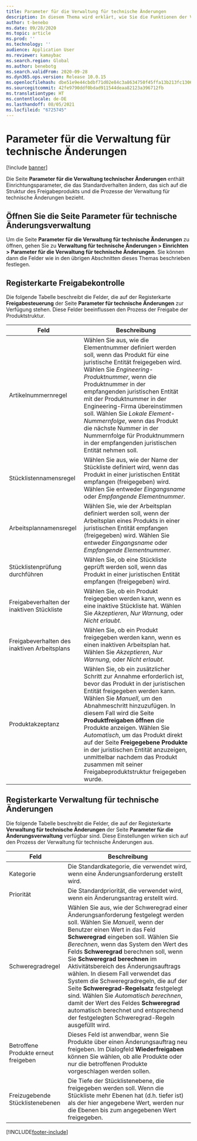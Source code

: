 ```yaml
---
title: Parameter für die Verwaltung für technische Änderungen
description: In diesem Thema wird erklärt, wie Sie die Funktionen der Verwaltung für technische Änderungen für Microsoft Dynamics 365 Supply Chain Management konfigurieren.
author: t-benebo
ms.date: 09/28/2020
ms.topic: article
ms.prod: ''
ms.technology: ''
audience: Application User
ms.reviewer: kamaybac
ms.search.region: Global
ms.author: benebotg
ms.search.validFrom: 2020-09-28
ms.dyn365.ops.version: Release 10.0.15
ms.openlocfilehash: dbe51e9e44cbdbf71d02e84c3a8634750f45ffa13b213fc1306a1047fb9e0b63
ms.sourcegitcommit: 42fe9790ddf0bdad911544deaa82123a396712fb
ms.translationtype: HT
ms.contentlocale: de-DE
ms.lasthandoff: 08/05/2021
ms.locfileid: "6725745"
---
```

# <a name="engineering-change-management-parameters"></a>Parameter für die Verwaltung für technische Änderungen

[!include [banner](../includes/banner.md)]

Die Seite **Parameter für die Verwaltung technischer Änderungen** enthält Einrichtungsparameter, die das Standardverhalten ändern, das sich auf die Struktur des Freigabeprodukts und die Prozesse der Verwaltung für technische Änderungen bezieht.

## <a name="open-the-engineering-change-management-parameters-page"></a>Öffnen Sie die Seite Parameter für technische Änderungsverwaltung

Um die Seite **Parameter für die Verwaltung für technische Änderungen** zu öffnen, gehen Sie zu **Verwaltung für technische Änderungen \> Einrichten \> Parameter für die Verwaltung für technische Änderungen**. Sie können dann die Felder wie in den übrigen Abschnitten dieses Themas beschrieben festlegen.

## <a name="release-control-tab"></a>Registerkarte Freigabekontrolle

Die folgende Tabelle beschreibt die Felder, die auf der Registerkarte **Freigabesteuerung** der Seite **Parameter für technische Änderungen** zur Verfügung stehen. Diese Felder beeinflussen den Prozess der Freigabe der Produktstruktur.

| Feld | Beschreibung |
|---|---|
| Artikelnummernregel | Wählen Sie aus, wie die Elementnummer definiert werden soll, wenn das Produkt für eine juristische Entität freigegeben wird. Wählen Sie *Engineering-Produktnummer*, wenn die Produktnummer in der empfangenden juristischen Entität mit der Produktnummer in der Engineering-Firma übereinstimmen soll. Wählen Sie *Lokale Element-Nummernfolge*, wenn das Produkt die nächste Nummer in der Nummernfolge für Produktnummern in der empfangenden juristischen Entität nehmen soll. |
| Stücklistennamensregel | Wählen Sie aus, wie der Name der Stückliste definiert wird, wenn das Produkt in einer juristischen Entität empfangen (freigegeben) wird. Wählen Sie entweder *Eingangsname* oder *Empfangende Elementnummer*. |
| Arbeitsplannamensregel | Wählen Sie, wie der Arbeitsplan definiert werden soll, wenn der Arbeitsplan eines Produkts in einer juristischen Entität empfangen (freigegeben) wird. Wählen Sie entweder *Eingangsname* oder *Empfangende Elementnummer*. |
| Stücklistenprüfung durchführen | Wählen Sie, ob eine Stückliste geprüft werden soll, wenn das Produkt in einer juristischen Entität empfangen (freigegeben) wird. |
| Freigabeverhalten der inaktiven Stückliste | Wählen Sie, ob ein Produkt freigegeben werden kann, wenn es eine inaktive Stückliste hat. Wählen Sie *Akzeptieren*, *Nur Warnung*, oder *Nicht erlaubt*. |
| Freigabeverhalten des inaktiven Arbeitsplans | Wählen Sie, ob ein Produkt freigegeben werden kann, wenn es einen inaktiven Arbeitsplan hat. Wählen Sie *Akzeptieren*, *Nur Warnung*, oder *Nicht erlaubt*.|
| Produktakzeptanz | Wählen Sie, ob ein zusätzlicher Schritt zur Annahme erforderlich ist, bevor das Produkt in der juristischen Entität freigegeben werden kann. Wählen Sie *Manuell*, um den Abnahmeschritt hinzuzufügen. In diesem Fall wird die Seite **Produktfreigaben öffnen** die Produkte anzeigen. Wählen Sie *Automatisch*, um das Produkt direkt auf der Seite **Freigegebene Produkte** in der juristischen Entität anzuzeigen, unmittelbar nachdem das Produkt zusammen mit seiner Freigabeproduktstruktur freigegeben wurde. |

## <a name="engineering-change-management-tab"></a>Registerkarte Verwaltung für technische Änderungen

Die folgende Tabelle beschreibt die Felder, die auf der Registerkarte **Verwaltung für technische Änderungen** der Seite **Parameter für die Änderungsverwaltung** verfügbar sind. Diese Einstellungen wirken sich auf den Prozess der Verwaltung für technische Änderungen aus.

| Feld | Beschreibung |
|---|---|
| Kategorie | Die Standardkategorie, die verwendet wird, wenn eine Änderungsanforderung erstellt wird. |
| Priorität | Die Standardpriorität, die verwendet wird, wenn ein Änderungsantrag erstellt wird. |
| Schweregradregel | Wählen Sie aus, wie der Schweregrad einer Änderungsanforderung festgelegt werden soll. Wählen Sie *Manuell*, wenn der Benutzer einen Wert in das Feld **Schweregrad** eingeben soll. Wählen Sie *Berechnen*, wenn das System den Wert des Felds **Schweregrad** berechnen soll, wenn Sie **Schweregrad berechnen** im Aktivitätsbereich des Änderungsauftrags wählen. In diesem Fall verwendet das System die Schweregradregeln, die auf der Seite **Schweregrad-Regelsatz** festgelegt sind. Wählen Sie *Automatisch berechnen*, damit der Wert des Feldes **Schweregrad** automatisch berechnet und entsprechend der festgelegten Schweregrad-Regeln ausgefüllt wird. |
| Betroffene Produkte erneut freigeben | Dieses Feld ist anwendbar, wenn Sie Produkte über einen Änderungsauftrag neu freigeben. Im Dialogfeld **Wiederfreigaben** können Sie wählen, ob alle Produkte oder nur die betroffenen Produkte vorgeschlagen werden sollen. |
| Freizugebende Stücklistenebenen | Die Tiefe der Stücklistenebene, die freigegeben werden soll. Wenn die Stückliste mehr Ebenen hat (d.h. tiefer ist) als der hier angegebene Wert, werden nur die Ebenen bis zum angegebenen Wert freigegeben. |


[!INCLUDE[footer-include](../../includes/footer-banner.md)]